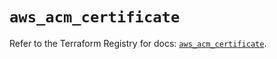# `aws_acm_certificate`

Refer to the Terraform Registry for docs: [`aws_acm_certificate`](https://registry.terraform.io/providers/hashicorp/aws/5.75.0/docs/resources/acm_certificate).
